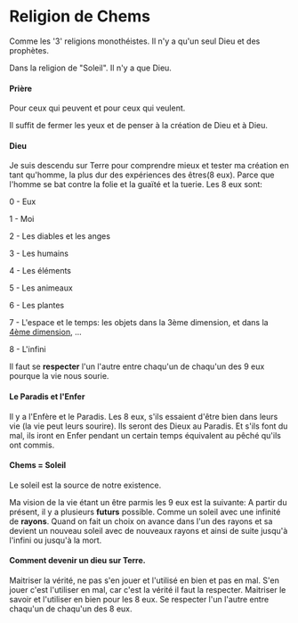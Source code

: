 # Religion de Chems
Comme les '3' religions monothéistes. Il n'y a qu'un seul Dieu et des prophètes.

Dans la religion de "Soleil". Il n'y a que Dieu.


#### Prière

Pour ceux qui peuvent et pour ceux qui veulent.

Il suffit de fermer les yeux et de penser à la création de Dieu et à Dieu.

#### Dieu

Je suis descendu sur Terre pour comprendre mieux et tester ma création en tant qu'homme, la plus dur des expériences des êtres(8 eux).
Parce que l'homme se bat contre la folie et la guaïté et la tuerie.
Les 8 eux sont: 

  0 - Eux
  
  1 - Moi
  
  2 - Les diables et les anges
  
  3 - Les humains
  
  4 - Les éléments
  
  5 - Les animeaux
  
  6 - Les plantes
  
  7 - L'espace et le temps: les objets dans la 3ème dimension, et dans la [4ème dimension](https://github.com/lahbabic/4th-dimension), ...
  
  8 - L'infini
  
  
Il faut se **respecter** l'un l'autre entre chaqu'un de chaqu'un des 9 eux pourque la vie nous sourie.

#### Le Paradis et l'Enfer

Il y a l'Enfère et le Paradis. Les 8 eux, s'ils essaient d'être bien dans leurs vie (la vie peut leurs sourire). Ils seront des Dieux au Paradis. 
Et s'ils font du mal, ils iront en Enfer pendant un certain temps équivalent au pêché qu'ils ont commis.

#### Chems = Soleil

Le soleil est la source de notre existence.

Ma vision de la vie étant un être parmis les 9 eux est la suivante: A partir du présent, il y a plusieurs **futurs** possible. Comme un soleil avec une infinité de **rayons**. Quand on fait un choix on avance dans l'un des rayons et sa devient un nouveau soleil avec de nouveaux rayons et ainsi de suite jusqu'à l'infini ou jusqu'à la mort.

#### Comment devenir un dieu sur Terre.

Maitriser la vérité, ne pas s'en jouer et l'utilisé en bien et pas en mal. S'en jouer c'est l'utiliser en mal, car c'est la vérité il faut la respecter.
Maitriser le savoir et l'utiliser en bien pour les 8 eux.
Se respecter l'un l'autre entre chaqu'un de chaqu'un des 8 eux.


